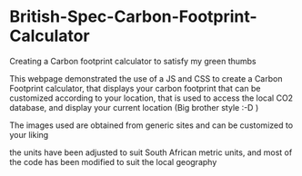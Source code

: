 # British-Spec-Carbon-Footprint-Calculator





Creating a Carbon footprint calculator to satisfy my green thumbs

This webpage demonstrated the use of a JS and CSS to create a Carbon Footprint calculator, that displays your carbon footprint that can be customized according to your location, that is used to access the local CO2 database, and display your current location (Big brother style :-D )

The images used are obtained from generic sites and can be customized to your liking

the units have been adjusted to suit South African metric units, and most of the code has been modified to suit the local geography









